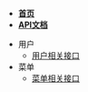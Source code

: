 <!-- _sidebar.md -->
- [**首页**](README.md)
- [**API文档**](OpenApi-Reference.md)

* 用户
  * [用户相关接口](/user/user.md) <!--注意这里是相对路径-->
* 菜单
  * [菜单相关接口](/menu/menu.md)

